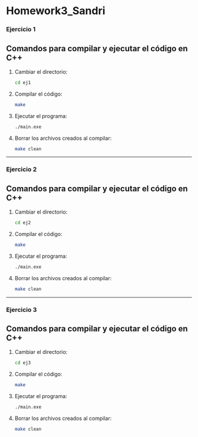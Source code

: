 # Homework3_Sandri

### Ejercicio 1

## Comandos para compilar y ejecutar el código en C++

1. Cambiar el directorio:
   ```sh
   cd ej1
   ```

2. Compilar el código:
   ```sh
   make
   ```
3. Ejecutar el programa:
   ```sh
   ./main.exe
   ```
4. Borrar los archivos creados al compilar:
    ```sh
   make clean
   ```

---

### Ejercicio 2

## Comandos para compilar y ejecutar el código en C++

1. Cambiar el directorio:
   ```sh
   cd ej2
   ```

2. Compilar el código:
   ```sh
   make
   ```
3. Ejecutar el programa:
   ```sh
   ./main.exe
   ```
4. Borrar los archivos creados al compilar:
    ```sh
   make clean
   ```

---

### Ejercicio 3

## Comandos para compilar y ejecutar el código en C++

1. Cambiar el directorio:
   ```sh
   cd ej3
   ```

2. Compilar el código:
   ```sh
   make
   ```
3. Ejecutar el programa:
   ```sh
   ./main.exe
   ```
4. Borrar los archivos creados al compilar:
    ```sh
   make clean
   ```